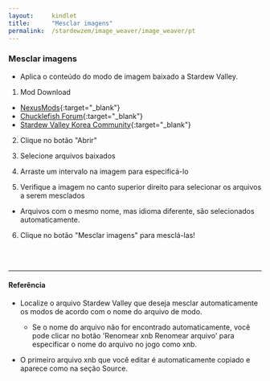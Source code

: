 ```yaml
---
layout:     kindlet
title:      "Mesclar imagens"
permalink:  /stardewzem/image_weaver/image_weaver/pt
---
```


### **Mesclar imagens**

* Aplica o conteúdo do modo de imagem baixado a Stardew Valley.

1. Mod Download
  * [NexusMods](https://www.nexusmods.com/stardewvalley/){:target="_blank"}
  * [Chucklefish Forum](https://community.playstarbound.com/forums/mods.215/){:target="_blank"}
  * [Stardew Valley Korea Community](http://cafe.naver.com/starvall){:target="_blank"}

2. Clique no botão "Abrir"

3. Selecione arquivos baixados

4. Arraste um intervalo na imagem para especificá-lo

5. Verifique a imagem no canto superior direito para selecionar os arquivos a serem mesclados
  * Arquivos com o mesmo nome, mas idioma diferente, são selecionados automaticamente.

6. Clique no botão "Mesclar imagens" para mesclá-las!

<br/>
<br/>

---
#### **Referência**

* Localize o arquivo Stardew Valley que deseja mesclar automaticamente os modos de acordo com o nome do arquivo de modo.
  * Se o nome do arquivo não for encontrado automaticamente, você pode clicar no botão 'Renomear xnb Renomear arquivo' para especificar o nome do arquivo no jogo como xnb. 

* O primeiro arquivo xnb que você editar é automaticamente copiado e aparece como <Backup> na seção Source.

<br/>
<br/>
